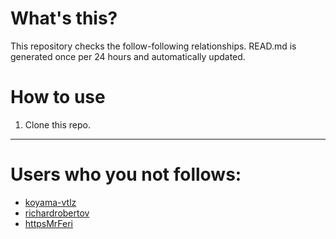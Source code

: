 # What's this?
This repository checks the follow-following relationships.
READ.md is generated once per 24 hours and automatically updated.
# How to use
1. Clone this repo.
 
 --- 
 
 # Users who you not follows: 
  
- [koyama-vtlz](https://github.com/koyama-vtlz/) 
- [richardrobertov](https://github.com/richardrobertov/) 
- [httpsMrFeri](https://github.com/httpsMrFeri/) 
